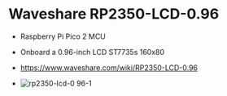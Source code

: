 # Waveshare RP2350-LCD-0.96

-  Raspberry Pi Pico 2 MCU
-  Onboard a 0.96-inch LCD ST7735s 160x80
-  https://www.waveshare.com/wiki/RP2350-LCD-0.96

-  ![rp2350-lcd-0 96-1](https://github.com/user-attachments/assets/ead61082-f8fb-4863-8871-ea1a261db6d9)

